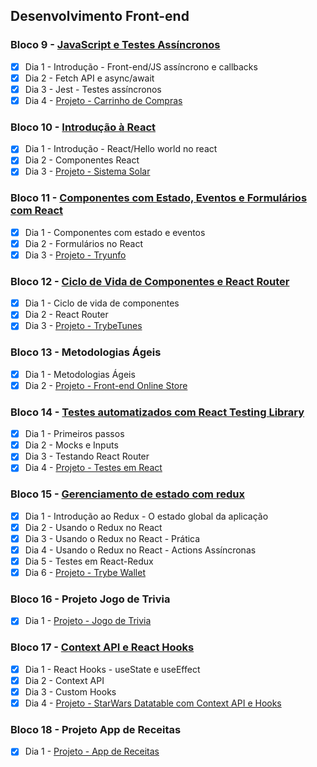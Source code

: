 ## Desenvolvimento Front-end
### Bloco 9 - [JavaScript e Testes Assíncronos](https://github.com/ImVictorM/Exercicios-Trybe/tree/main/Modulo%202%20-%20Desenvolvimento%20Front-end/Bloco%209%20-%20JavaScript%20e%20Testes%20Assincronos)
- [x] Dia 1 - Introdução - Front-end/JS assíncrono e callbacks
- [x] Dia 2 - Fetch API e async/await
- [x] Dia 3 - Jest - Testes assíncronos
- [x] Dia 4 - [Projeto - Carrinho de Compras](https://github.com/ImVictorM/Shopping-Cart)
### Bloco 10 - [Introdução à React](https://github.com/ImVictorM/Exercicios-Trybe/tree/main/Modulo%202%20-%20Desenvolvimento%20Front-end/Bloco%2010%20-%20Introducao%20a%20React)
- [x] Dia 1 - Introdução - React/Hello world no react
- [x] Dia 2 - Componentes React
- [x] Dia 3 - [Projeto - Sistema Solar](https://github.com/ImVictorM/Solar-System)
### Bloco 11 - [Componentes com Estado, Eventos e Formulários com React](https://github.com/ImVictorM/Exercicios-Trybe/tree/main/Modulo%202%20-%20Desenvolvimento%20Front-end/Bloco%2011%20-%20Componentes%20com%20estado%2C%20eventos%20e%20formularios%20com%20react)
- [x] Dia 1 - Componentes com estado e eventos
- [x] Dia 2 - Formulários no React
- [x] Dia 3 - [Projeto - Tryunfo](https://github.com/ImVictorM/Tryunfo)
### Bloco 12 - [Ciclo de Vida de Componentes e React Router](https://github.com/ImVictorM/Exercicios-Trybe/tree/main/Modulo%202%20-%20Desenvolvimento%20Front-end/Bloco%2012%20-%20Ciclo%20de%20vida%20de%20componentes%20e%20React%20router/Dia%201%20-%20Ciclo%20de%20vida%20de%20componentes/Exercicios%20conteudo)
- [x] Dia 1 - Ciclo de vida de componentes
- [x] Dia 2 - React Router
- [x] Dia 3 - [Projeto - TrybeTunes](https://github.com/ImVictorM/Glow-Station)
### Bloco 13 - Metodologias Ágeis
- [x] Dia 1 - Metodologias Ágeis
- [x] Dia 2 - [Projeto - Front-end Online Store](https://github.com/ImVictorM/FrontEnd-Online-Store)
### Bloco 14 - [Testes automatizados com React Testing Library](https://github.com/ImVictorM/Exercicios-Trybe/tree/main/Modulo%202%20-%20Desenvolvimento%20Front-end/Bloco%2014%20-%20Testes%20automatizados%20com%20RTL)
- [x] Dia 1 - Primeiros passos
- [x] Dia 2 - Mocks e Inputs
- [x] Dia 3 - Testando React Router
- [x] Dia 4 - [Projeto - Testes em React](https://github.com/ImVictorM/Testing-Using-ReactJS)

### Bloco 15 - [Gerenciamento de estado com redux](https://github.com/ImVictorM/Exercicios-Trybe/tree/main/Modulo%202%20-%20Desenvolvimento%20Front-end/Bloco%2015%20-%20Gerenciamento%20de%20estado%20com%20Redux)
- [x] Dia 1 - Introdução ao Redux - O estado global da aplicação
- [x] Dia 2 - Usando o Redux no React
- [x] Dia 3 - Usando o Redux no React - Prática
- [x] Dia 4 - Usando o Redux no React - Actions Assíncronas
- [x] Dia 5 - Testes em React-Redux
- [x] Dia 6 - [Projeto - Trybe Wallet](https://github.com/ImVictorM/Trybewallet)

### Bloco 16 - Projeto Jogo de Trivia
- [x] Dia 1 - [Projeto - Jogo de Trivia](https://github.com/ImVictorM/Trivia-Game)

### Bloco 17 - [Context API e React Hooks](https://github.com/ImVictorM/Exercicios-Trybe/tree/main/Modulo%202%20-%20Desenvolvimento%20Front-end/Bloco%2017%20-%20Context%20API%20e%20React%20Hooks)
- [x] Dia 1 - React Hooks - useState e useEffect
- [x] Dia 2 - Context API
- [x] Dia 3 - Custom Hooks
- [x] Dia 4 - [Projeto - StarWars Datatable com Context API e Hooks](https://github.com/ImVictorM/Star-Wars-Planets)

### Bloco 18 - Projeto App de Receitas
- [x] Dia 1 - [Projeto - App de Receitas](https://github.com/ImVictorM/Recipes-App)


